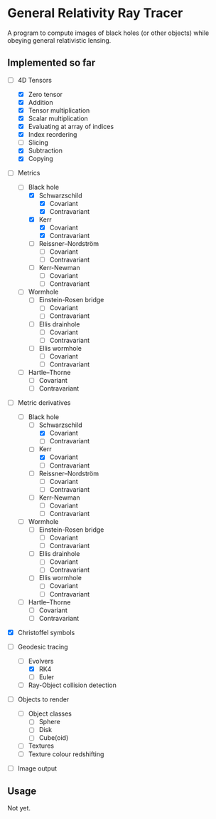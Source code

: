 # General Relativity Ray Tracer

A program to compute images of black holes (or other objects) while obeying general relativistic lensing. 

## Implemented so far
- [ ] 4D Tensors
  - [X] Zero tensor
  - [X] Addition
  - [X] Tensor multiplication
  - [X] Scalar multiplication
  - [X] Evaluating at array of indices
  - [X] Index reordering
  - [ ] Slicing
  - [X] Subtraction
  - [X] Copying

- [ ] Metrics
  - [ ] Black hole
    - [X] Schwarzschild
      - [X] Covariant
      - [X] Contravariant
    - [X] Kerr
      - [X] Covariant
      - [X] Contravariant
    - [ ] Reissner–Nordström
      - [ ] Covariant
      - [ ] Contravariant
    - [ ] Kerr-Newman
      - [ ] Covariant
      - [ ] Contravariant
  - [ ] Wormhole
    - [ ] Einstein-Rosen bridge
      - [ ] Covariant
      - [ ] Contravariant
    - [ ] Ellis drainhole
      - [ ] Covariant
      - [ ] Contravariant
    - [ ] Ellis wormhole
      - [ ] Covariant
      - [ ] Contravariant
  - [ ] Hartle–Thorne
    - [ ] Covariant
    - [ ] Contravariant

- [ ] Metric derivatives
  - [ ] Black hole
    - [ ] Schwarzschild
      - [X] Covariant
      - [ ] Contravariant
    - [ ] Kerr
      - [X] Covariant
      - [ ] Contravariant
    - [ ] Reissner–Nordström
      - [ ] Covariant
      - [ ] Contravariant
    - [ ] Kerr-Newman
      - [ ] Covariant
      - [ ] Contravariant
  - [ ] Wormhole
    - [ ] Einstein-Rosen bridge
      - [ ] Covariant
      - [ ] Contravariant
    - [ ] Ellis drainhole
      - [ ] Covariant
      - [ ] Contravariant
    - [ ] Ellis wormhole
      - [ ] Covariant
      - [ ] Contravariant
  - [ ] Hartle–Thorne
    - [ ] Covariant
    - [ ] Contravariant

- [X] Christoffel symbols

- [ ] Geodesic tracing
  - [ ] Evolvers
    - [X] RK4
    - [ ] Euler
  - [ ] Ray-Object collision detection

- [ ] Objects to render
  - [ ] Object classes
    - [ ] Sphere
    - [ ] Disk
    - [ ] Cube(oid)
  - [ ] Textures
  - [ ] Texture colour redshifting

- [ ] Image output

## Usage
Not yet.

